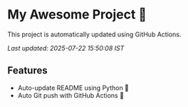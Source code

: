 # My Awesome Project 🚀

This project is automatically updated using GitHub Actions.

_Last updated: 2025-07-22 15:50:08 IST_

## Features
- Auto-update README using Python 🐍
- Auto Git push with GitHub Actions 🤖
